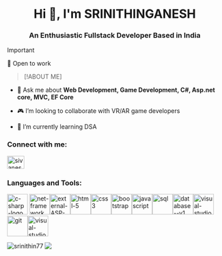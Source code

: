 <h1 align="center">Hi 👋, I'm SRINITHINGANESH</h1>

<h3 align="center">An Enthusiastic Fullstack Developer Based in India</h3>



> [!IMPORTANT]
> 🚀 Open to work


> [!ABOUT ME]

- 💬 Ask me about **Web Development, Game Development, C#, Asp.net core, MVC, EF Core**

 - 🎮 I’m looking to collaborate with VR/AR game developers

 - 🌱 I’m currently learning DSA




<h3 align="left">Connect with me:</h3>
<p align="left">
<a href="https://www.linkedin.com/in/srinithinganesh-murugesan-b8652a310" target="blank"><img align="center" src="https://raw.githubusercontent.com/rahuldkjain/github-profile-readme-generator/master/src/images/icons/Social/linked-in-alt.svg" alt="sivanesan-t-7b2212247" height="30" width="40" /></a>
</p>

<h3 align="left">Languages and Tools:</h3>
<p align="left">  <img width="48" height="48" src="https://img.icons8.com/nolan/64/c-sharp-logo.png" alt="c-sharp-logo"/> <img width="48" height="48" src="https://img.icons8.com/color/48/net-framework.png" alt="net-framework"/><img width="48" height="48" src="https://img.icons8.com/external-bearicons-outline-color-bearicons/50/external-ASP-file-extension-bearicons-outline-color-bearicons.png" alt="external-ASP-file-extension-bearicons-outline-color-bearicons"/><img width="48" height="48" src="https://img.icons8.com/fluency/48/html-5.png" alt="html-5"/><img width="48" height="48" src="https://img.icons8.com/fluency/48/css3.png" alt="css3"/><img width="48" height="48" src="https://img.icons8.com/fluency/48/bootstrap.png" alt="bootstrap"/><img width="48" height="48" src="https://img.icons8.com/fluency/48/javascript.png" alt="javascript"/><img width="48" height="48" src="https://img.icons8.com/color/48/sql.png" alt="sql"/><img width="48" height="48" src="https://img.icons8.com/fluency/48/database--v1.png" alt="database--v1"/><img width="48" height="48" src="https://img.icons8.com/color/48/visual-studio--v2.png" alt="visual-studio--v2"/><img width="48" height="48" src="https://img.icons8.com/color/48/git.png" alt="git"/><img width="48" height="48" src="https://img.icons8.com/color/48/visual-studio-code-2019.png" alt="visual-studio-code-2019"/> </p>

<p><img align="left" src="https://github-readme-stats.vercel.app/api/top-langs/?username=srinithin77&theme=tokyonight&show_icons=true&hide_border=false&layout=compact" alt="srinithin77" /></p>

<p><img align="center" src="https://github-readme-streak-stats.herokuapp.com/?user=srinithin77&theme=tokyonight&hide_border=false" /></p>
